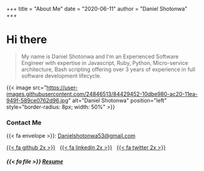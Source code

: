 +++
title = "About Me"
date = "2020-06-11"
author = "Daniel Shotonwa"
+++

# Hi there

> My name is Daniel Shotonwa and I'm an Experienced Software Engineer with expertise in Javascript, Ruby, Python, Micro-service architecture, Bash scripting offering over 3 years of experience in full software development lifecycle. 

{{< image src="https://user-images.githubusercontent.com/24846513/84429452-10dbe980-ac20-11ea-949f-589ce0762d96.jpg" alt="Daniel Shotonwa" position="left" style="border-radius: 8px; width: 50%" >}}

<!-- {{< center >}} 

  Links
  
{{< /center >}} -->

### Contact Me
{{< fa envelope >}}: Danielshotonwa53@gmail.com

[{{< fa github 2x >}}](https://gitub.com/danielshow) &nbsp; [{{< fa linkedin 2x >}}](https://www.linkedin.com/in/shotonwa-daniel-aa8190125/)  &nbsp; [{{< fa twitter 2x >}}](
https://twitter.com/d_showWorld)

##### {{< fa file >}} [Resume](https://drive.google.com/file/d/1yuOj22f0CLTUW2qhBWgEbLG3OgOxg6jO/view?usp=sharing)

